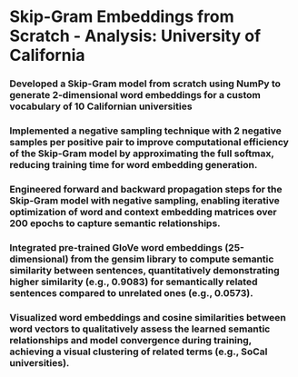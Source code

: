 # Skip-Gram Embeddings from Scratch - Analysis: University of California

### Developed a Skip-Gram model from scratch using NumPy to generate 2-dimensional word embeddings for a custom vocabulary of 10 Californian universities
### Implemented a negative sampling technique with 2 negative samples per positive pair to improve computational efficiency of the Skip-Gram model by approximating the full softmax, reducing training time for word embedding generation.
### Engineered forward and backward propagation steps for the Skip-Gram model with negative sampling, enabling iterative optimization of word and context embedding matrices over 200 epochs to capture semantic relationships.
### Integrated pre-trained GloVe word embeddings (25-dimensional) from the gensim library to compute semantic similarity between sentences, quantitatively demonstrating higher similarity (e.g., 0.9083) for semantically related sentences compared to unrelated ones (e.g., 0.0573).
### Visualized word embeddings and cosine similarities between word vectors to qualitatively assess the learned semantic relationships and model convergence during training, achieving a visual clustering of related terms (e.g., SoCal universities).


